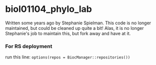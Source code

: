 # biol01104_phylo_lab

Written some years ago by Stephanie Spielman.
This code is no longer maintained, but could be cleaned up quite a bit! Alas, it is no longer Stephanie's job to maintain this, but fork away and have at it.

### For RS deployment
 run this line: `options(repos = BiocManager::repositories())`

